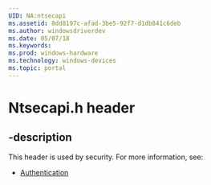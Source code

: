 ```yaml
---
UID: NA:ntsecapi
ms.assetid: 8dd8197c-afad-3be5-92f7-d1db841c6deb
ms.author: windowsdriverdev
ms.date: 05/07/18
ms.keywords: 
ms.prod: windows-hardware
ms.technology: windows-devices
ms.topic: portal
---
```


# Ntsecapi.h header


## -description


This header is used by security. For more information, see:

- [Authentication](../_security/index.md)
